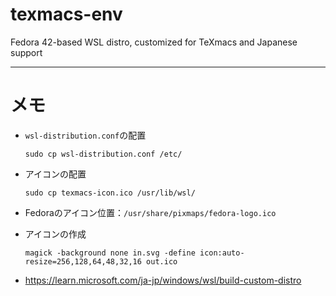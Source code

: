 # texmacs-env
Fedora 42-based WSL distro, customized for TeXmacs and Japanese support

---

# メモ

- `wsl-distribution.conf`の配置

  ```shell
  sudo cp wsl-distribution.conf /etc/
  ```

- アイコンの配置

  ```shell
  sudo cp texmacs-icon.ico /usr/lib/wsl/
  ```

- Fedoraのアイコン位置：`/usr/share/pixmaps/fedora-logo.ico`

- アイコンの作成

  ```shell
  magick -background none in.svg -define icon:auto-resize=256,128,64,48,32,16 out.ico
  ```

- https://learn.microsoft.com/ja-jp/windows/wsl/build-custom-distro

